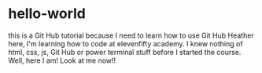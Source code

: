 # hello-world
this is a Git Hub tutorial because I need to learn how to use Git Hub
Heather here, I'm learning how to code at elevenfifty academy. I knew nothing of html, css, js, Git Hub or power terminal stuff before I started the course. Well, here I am! Look at me now!!
